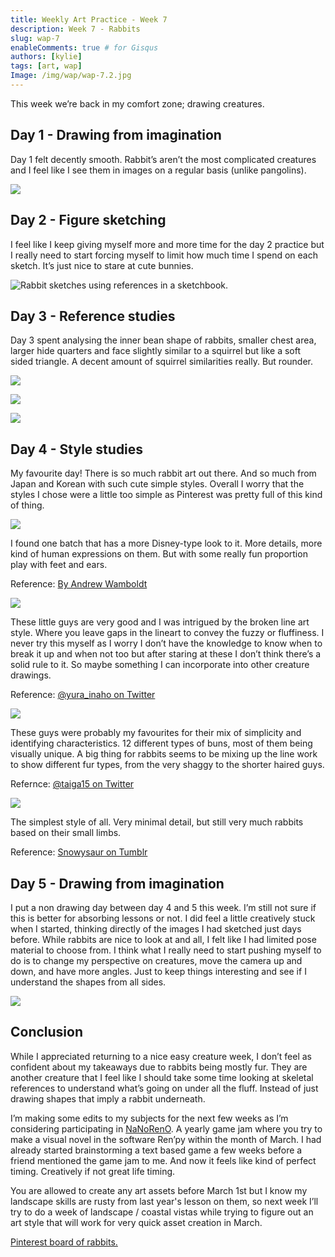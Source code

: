 ```yaml
---
title: Weekly Art Practice - Week 7
description: Week 7 - Rabbits
slug: wap-7
enableComments: true # for Gisqus
authors: [kylie]
tags: [art, wap]
Image: /img/wap/wap-7.2.jpg
---
```


This week we’re back in my comfort zone; drawing creatures.

<!--truncate-->

## Day 1 - Drawing from imagination

Day 1 felt decently smooth. Rabbit’s aren’t the most complicated creatures and I feel like I see them in images on a regular basis (unlike pangolins).

![](/img/wap/wap-7.1.jpg)


## Day 2 - Figure sketching

I feel like I keep giving myself more and more time for the day 2 practice but I really need to start forcing myself to limit how much time I spend on each sketch. It’s just nice to stare at cute bunnies.

![Rabbit sketches using references in a sketchbook.](/img/wap/wap-7.2.jpg)


## Day 3 - Reference studies

Day 3 spent analysing the inner bean shape of rabbits, smaller chest area, larger hide quarters and face slightly similar to a squirrel but like a soft sided triangle. A decent amount of squirrel similarities really. But rounder.

![](/img/wap/wap-7.3.1.jpg)

![](/img/wap/wap-7.3.2.jpg)

![](/img/wap/wap-7.3.3.jpg)


## Day 4 - Style studies

My favourite day! There is so much rabbit art out there. And so much from Japan and Korean with such cute simple styles. Overall I worry that the styles I chose were a little too simple as Pinterest was pretty full of this kind of thing.

![](/img/wap/wap-7.4.2.jpg)

I found one batch that has a more Disney-type look to it. More details, more kind of human expressions on them. But with some really fun proportion play with feet and ears.

Reference: [By Andrew Wamboldt](http://heffysdoodles.tumblr.com/post/81610281883/some-warmup-buns-with-a-special-guest-some-may)

![](/img/wap/wap-7.4.1.jpg)

These little guys are very good and I was intrigued by the broken line art style. Where you leave gaps in the lineart to convey the fuzzy or fluffiness. I never try this myself as I worry I don’t have the knowledge to know when to break it up and when not too but after staring at these I don’t think there’s a solid rule to it. So maybe something I can incorporate into other creature drawings.

Reference: [@yura_inaho on Twitter](https://twitter.com/yura_inaho)

![](/img/wap/wap-7.4.4.jpg)

These guys were probably my favourites for their mix of simplicity and identifying characteristics. 12 different types of buns, most of them being visually unique. A big thing for rabbits seems to be mixing up the line work to show different fur types, from the very shaggy to the shorter haired guys.

Refernce: [@taiga15 on Twitter](https://twitter.com/taiga15/status/1254577826574987271)

![](/img/wap/wap-7.4.3.jpg)

The simplest style of all. Very minimal detail, but still very much rabbits based on their small limbs.

Reference: [Snowysaur on Tumblr](https://www.tumblr.com/snowysaur/173810765212/bunnies)

## Day 5 - Drawing from imagination

I put a non drawing day between day 4 and 5 this week. I’m still not sure if this is better for absorbing lessons or not. I did feel a little creatively stuck when I started, thinking directly of the images I had sketched just days before. While rabbits are nice to look at and all, I felt like I had limited pose material to choose from. I think what I really need to start pushing myself to do is to change my perspective on creatures, move the camera up and down, and have more angles. Just to keep things interesting and see if I understand the shapes from all sides.

![](/img/wap/wap-7.5.jpg)

## Conclusion

While I appreciated returning to a nice easy creature week, I don’t feel as confident about my takeaways due to rabbits being mostly fur. They are another creature that I feel like I should take some time looking at skeletal references to understand what’s going on under all the fluff. Instead of just drawing shapes that imply a rabbit underneath.

I’m making some edits to my subjects for the next few weeks as I’m considering participating in [NaNoRenO](https://itch.io/jam/nanoreno-2024). A yearly game jam where you try to make a visual novel in the software Ren’py within the month of March. I had already started brainstorming a text based game a few weeks before a friend mentioned the game jam to me. And now it feels like kind of perfect timing. Creatively if not great life timing.

You are allowed to create any art assets before March 1st but I know my landscape skills are rusty from last year's lesson on them, so next week I’ll try to do a week of landscape / coastal vistas while trying to figure out an art style that will work for very quick asset creation in March.

[Pinterest board of rabbits.](https://www.pinterest.ca/maeanu3639/wap-rabbit/)
